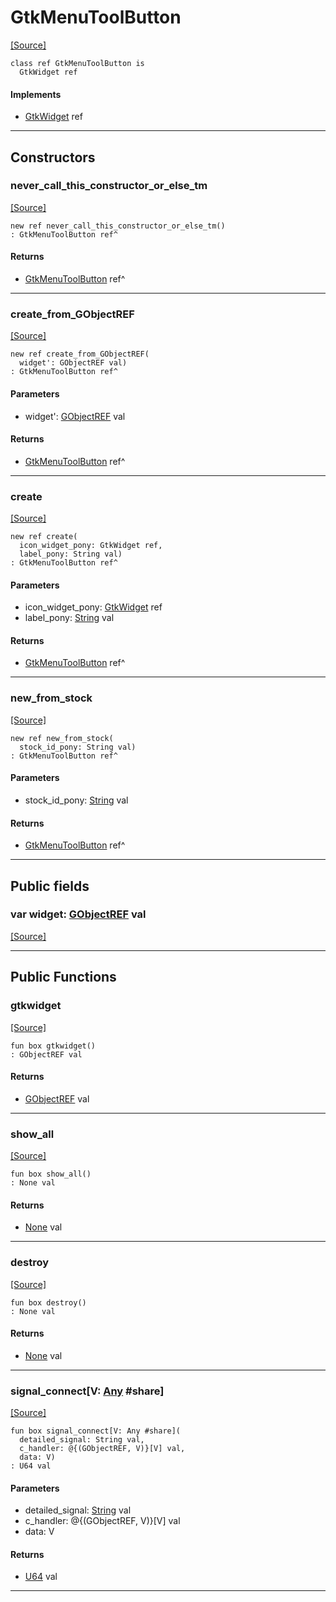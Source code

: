 # GtkMenuToolButton
<span class="source-link">[[Source]](src/gtk3/GtkMenuToolButton.md#L6)</span>
```pony
class ref GtkMenuToolButton is
  GtkWidget ref
```

#### Implements

* [GtkWidget](gtk3-GtkWidget.md) ref

---

## Constructors

### never_call_this_constructor_or_else_tm
<span class="source-link">[[Source]](src/gtk3/GtkMenuToolButton.md#L10)</span>


```pony
new ref never_call_this_constructor_or_else_tm()
: GtkMenuToolButton ref^
```

#### Returns

* [GtkMenuToolButton](gtk3-GtkMenuToolButton.md) ref^

---

### create_from_GObjectREF
<span class="source-link">[[Source]](src/gtk3/GtkMenuToolButton.md#L13)</span>


```pony
new ref create_from_GObjectREF(
  widget': GObjectREF val)
: GtkMenuToolButton ref^
```
#### Parameters

*   widget': [GObjectREF](gtk3-..-gobject-GObjectREF.md) val

#### Returns

* [GtkMenuToolButton](gtk3-GtkMenuToolButton.md) ref^

---

### create
<span class="source-link">[[Source]](src/gtk3/GtkMenuToolButton.md#L17)</span>


```pony
new ref create(
  icon_widget_pony: GtkWidget ref,
  label_pony: String val)
: GtkMenuToolButton ref^
```
#### Parameters

*   icon_widget_pony: [GtkWidget](gtk3-GtkWidget.md) ref
*   label_pony: [String](builtin-String.md) val

#### Returns

* [GtkMenuToolButton](gtk3-GtkMenuToolButton.md) ref^

---

### new_from_stock
<span class="source-link">[[Source]](src/gtk3/GtkMenuToolButton.md#L20)</span>


```pony
new ref new_from_stock(
  stock_id_pony: String val)
: GtkMenuToolButton ref^
```
#### Parameters

*   stock_id_pony: [String](builtin-String.md) val

#### Returns

* [GtkMenuToolButton](gtk3-GtkMenuToolButton.md) ref^

---

## Public fields

### var widget: [GObjectREF](gtk3-..-gobject-GObjectREF.md) val
<span class="source-link">[[Source]](src/gtk3/GtkMenuToolButton.md#L7)</span>



---

## Public Functions

### gtkwidget
<span class="source-link">[[Source]](src/gtk3/GtkMenuToolButton.md#L9)</span>


```pony
fun box gtkwidget()
: GObjectREF val
```

#### Returns

* [GObjectREF](gtk3-..-gobject-GObjectREF.md) val

---

### show_all
<span class="source-link">[[Source]](src/gtk3/GtkWidget.md#L4)</span>


```pony
fun box show_all()
: None val
```

#### Returns

* [None](builtin-None.md) val

---

### destroy
<span class="source-link">[[Source]](src/gtk3/GtkWidget.md#L7)</span>


```pony
fun box destroy()
: None val
```

#### Returns

* [None](builtin-None.md) val

---

### signal_connect\[V: [Any](builtin-Any.md) #share\]
<span class="source-link">[[Source]](src/gtk3/GtkWidget.md#L10)</span>


```pony
fun box signal_connect[V: Any #share](
  detailed_signal: String val,
  c_handler: @{(GObjectREF, V)}[V] val,
  data: V)
: U64 val
```
#### Parameters

*   detailed_signal: [String](builtin-String.md) val
*   c_handler: @{(GObjectREF, V)}[V] val
*   data: V

#### Returns

* [U64](builtin-U64.md) val

---

